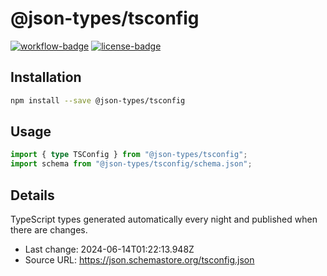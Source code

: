 # @json-types/tsconfig

[![workflow-badge]](https://github.com/swordev/json-types/actions/workflows/ci.yaml) [![license-badge]](https://github.com/swordev/json-types#license)

[workflow-badge]: https://img.shields.io/github/actions/workflow/status/swordev/json-types/ci.yaml?branch=main
[license-badge]: https://img.shields.io/github/license/swordev/json-types

## Installation

```sh
npm install --save @json-types/tsconfig
```

## Usage

```ts
import { type TSConfig } from "@json-types/tsconfig";
import schema from "@json-types/tsconfig/schema.json";
```

## Details

TypeScript types generated automatically every night and published when there are changes.

- Last change: 2024-06-14T01:22:13.948Z
- Source URL: https://json.schemastore.org/tsconfig.json
